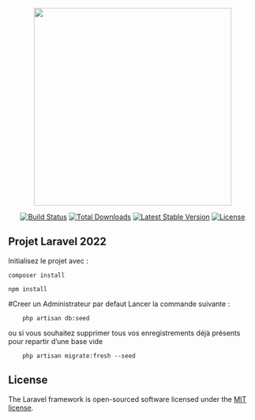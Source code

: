 <p align="center"><a href="https://laravel.com" target="_blank"><img src="https://raw.githubusercontent.com/laravel/art/master/logo-lockup/5%20SVG/2%20CMYK/1%20Full%20Color/laravel-logolockup-cmyk-red.svg" width="400"></a></p>

<p align="center">
<a href="https://travis-ci.org/laravel/framework"><img src="https://travis-ci.org/laravel/framework.svg" alt="Build Status"></a>
<a href="https://packagist.org/packages/laravel/framework"><img src="https://img.shields.io/packagist/dt/laravel/framework" alt="Total Downloads"></a>
<a href="https://packagist.org/packages/laravel/framework"><img src="https://img.shields.io/packagist/v/laravel/framework" alt="Latest Stable Version"></a>
<a href="https://packagist.org/packages/laravel/framework"><img src="https://img.shields.io/packagist/l/laravel/framework" alt="License"></a>
</p>

## Projet Laravel 2022
Initialisez le projet avec :
```shell
composer install
```
```
npm install
```
#Creer un Administrateur par defaut
Lancer la commande suivante :
```shell
    php artisan db:seed
```
ou si vous souhaitez supprimer tous vos enregistrements déjà présents pour repartir d’une base vide
```shell
    php artisan migrate:fresh --seed
```



## License

The Laravel framework is open-sourced software licensed under the [MIT license](https://opensource.org/licenses/MIT).
